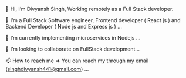 👋 Hi, I’m Divyansh Singh, Working remotely as a Full Stack developer.





👀 I’m a Full Stack Software engineer,  Frontend developer ( React js ) and Backend Developer ( Node js and Express js ) ...



🌱 I’m currently implementing microservices in Nodejs ...


💞️ I’m looking to collaborate on FullStack development...



📫 How to reach me => You can reach my through my email (singhdivyansh441@gmail.com) ...
